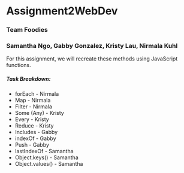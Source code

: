 # Assignment2WebDev
### Team Foodies
### Samantha Ngo, Gabby Gonzalez, Kristy Lau, Nirmala Kuhl

For this assignment, we will recreate these methods using JavaScript functions. 

##### Task Breakdown:
- forEach - Nirmala
- Map - Nirmala
- Filter - Nirmala
- Some (Any) - Kristy
- Every - Kristy
- Reduce - Kristy
- Includes - Gabby
- indexOf - Gabby
- Push - Gabby
- lastIndexOf - Samantha
- Object.keys() - Samantha
- Object.values() - Samantha
